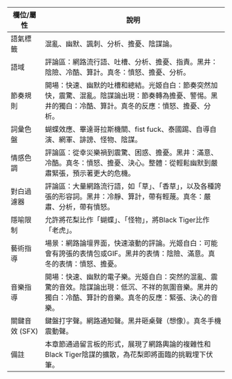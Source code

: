 | 欄位/屬性 | 說明 |
|---|---|
| 語氣標籤 | 混亂、幽默、諷刺、分析、擔憂、陰謀論。 |
| 語域 | 評論區：網路流行語、吐槽、分析、擔憂、指責。黑井：陰險、冷酷、算計。真冬：憤怒、擔憂、分析。 |
| 節奏規則 | 開場：快速、幽默的吐槽和總結。光姬自白：節奏突然加快，震驚、混亂。陰謀論出現：節奏轉為擔憂、警惕。黑井的獨白：冷酷、算計。真冬的反應：憤怒、擔憂、分析。 |
| 詞彙色盤 | 蝴蝶效應、畢達哥拉斯機關、fist fuck、泰國踢、自導自演、網軍、誹謗、怪物、陰謀。 |
| 情感色調 | 評論區：從幸災樂禍到震驚、困惑、擔憂。黑井：滿意、冷酷。真冬：憤怒、擔憂、決心。整體：從輕鬆幽默到嚴肅緊張，預示著更大的危機。 |
| 對白過濾器 | 評論區：大量網路流行語，如「草」、「香草」，以及各種誇張的形容詞。黑井：冷靜、算計，帶有輕蔑。真冬：嚴肅、分析，帶有憤怒。 |
| 隱喻限制 | 允許將花梨比作「蝴蝶」、「怪物」，將Black Tiger比作「老虎」。 |
| 藝術指導 | 場景：網路論壇界面，快速滾動的評論。光姬自白：可能會有誇張的表情包或GIF。黑井的表情：陰險、滿意。真冬的表情：憤怒、擔憂。 |
| 音樂指導 | 開場：快速、幽默的電子樂。光姬自白：突然的混亂、震驚的音效。陰謀論出現：低沉、不祥的氛圍音樂。黑井的獨白：冷酷、算計的音樂。真冬的反應：緊張、決心的音樂。 |
| 關鍵音效 (SFX) | 鍵盤打字聲。網路通知聲。黑井砸桌聲（想像）。真冬手機震動聲。 |
| 備註 | 本章節通過留言板的形式，展現了網路輿論的複雜性和Black Tiger陰謀的擴散，為花梨即將面臨的挑戰埋下伏筆。 |
